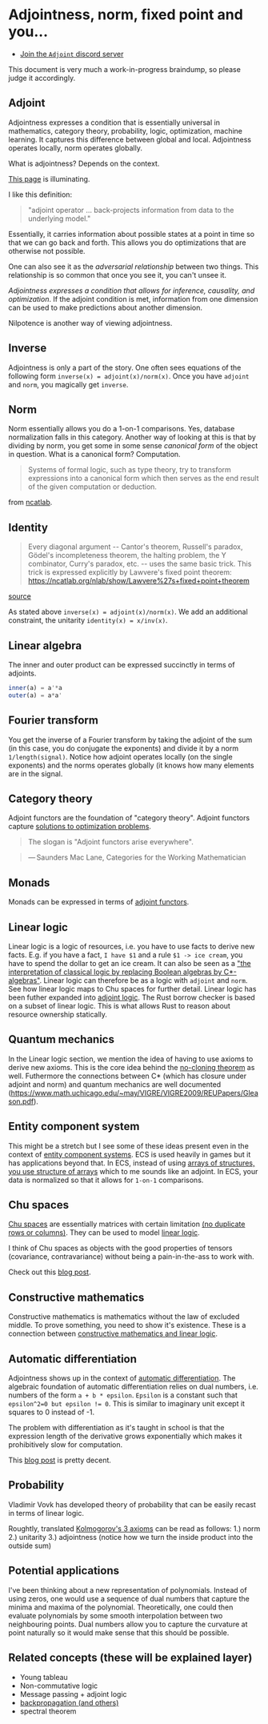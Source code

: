 # Adjointness, norm, fixed point and you...
* [Join the `Adjoint` discord server](https://discord.gg/mr9TAhpyBW)
<!--
* https://twitter.com/SebastjanVoros/status/1499453039056465932
  * calculus of self-reference
  * https://gist.github.com/adamnemecek/4d88cde664f0e93548a65f36990c165e
* [From parametricity to conservation laws, via Noether's theorem](https://dl.acm.org/doi/10.1145/2535838.2535867)
  * programming using lagrangians
  * Invariance is of paramount importance in programming languages and in physics. In programming languages,

* is the point of fixed points that they are points in a space that are commutative?
  https://twitter.com/johncarlosbaez/status/1562102229724585990
  * https://en.wikipedia.org/wiki/Braided_monoidal_category

* is the euler's formula really about relationship between `split-complex numbers`, `dual numbers` and `complex numbers`

* pca genetics https://medium.com/swlh/a-gentle-introduction-into-the-application-of-principal-component-analysis-pca-in-genomics-269026453295
* cotangent space = causality?
* [The Fourier transform is a neural network](https://sidsite.com/posts/fourier-nets/)

* [triangular matrix](https://en.wikipedia.org/wiki/Triangular_matrix#Forward_substitution)
  * A matrix equation in the form {\displaystyle L\mathbf {x} =\mathbf {b} }{\displaystyle L\mathbf {x} =\mathbf {b} } or {\displaystyle U\mathbf {x} =\mathbf {b} }{\displaystyle U\mathbf {x} =\mathbf {b} } is very easy to solve by an iterative process called forward substitution for lower triangular matrices and analogously back substitution for upper triangular matrices. The process is so called because for lower triangular matrices, one first computes {\displaystyle x_{1}}x_{1}, then substitutes that forward into the next equation to solve for {\displaystyle x_{2}}x_{2}, and repeats through to {\displaystyle x_{n}}x_{n}. In an upper triangular matrix, one works backwards, first computing {\displaystyle x_{n}}x_{n}, then substituting that back into the previous equation to solve for {\displaystyle x_{n-1}}x_{n-1}, and repeating through {\displaystyle x_{1}}x_{1}.
* are dual numbers and orthogonality are kind of the same
orthogonal means 
  * `M * transpose(M) = I`
  * `M * 


* range is a manifold
  * the center of the a range is the fixed point eigenvalue since it's scale invariant
  * actually maybe not

* coevent
  * [Quantum measures and the coevent interpretation](~grab25)
* https://arxiv.org/pdf/math/0206103.pdf
* cotangent causality (grab35.png)
* why is a specturm important? it allows you to figure out the inverse easily in the case of circulant matrices, the

* https://research.utwente.nl/en/publications/functional-programming-with-bananas-lenses-envelopes-and-barbed-w
* [how is a graph like a manifold](https://arxiv.org/pdf/math/0206103.pdf)
* http://web.archive.org/web/20160316230842/http://comonad.com/reader/2009/recursion-schemes/
* cohomology computation
* tangent bundle is the adjoint of sorts
* turning a line into a circle/group with an exponent
* `exp(x) = cos(x) + i*sin(x)`
* `exp(x, ortho) = cos(x) + ortho * sin(x)`

* https://en.wikipedia.org/wiki/Traced_monoidal_category
  * (As shown later [12], the dynamical part of the Geometry of Interaction system was implemented using precisely the same tools required to model reversible (space-bounded) Turing machines).
* "traced monoidal categories" "geometry of interaction"
* "geometry of interaction" tangent
* mathematical structure of stable physical systems
* Proof-nets and the Hilbert space
* "abstract interpretation" "linear logic"
* cotangent = pullbacks
* functional programming in sublinear space

* https://plato.stanford.edu/entries/logic-linear/#hyland00ic

* extensional vs intensional = value vs reference
* moral proofs
* linear (affine) logic is decidable and therefore rice's theorem does not apply
  * from plato.stanford.edu

* is there a better fourier that lets you calculate matrix inverse using said fourier?
  * for a circulant matrix, one can use the fft of a row to calculate the inverse
  * is there a transform that
  * the inverse of a diagonal matrix
  * inv(x::Circulant) = fft(row)
* https://terrytao.wordpress.com/tag/pontryagin-duality/
  * note how at the end there's |x|^2
  *
  ```julia
  function inv(x::Matrix)

  end
  ```

* what is the relationship between nipotence and orthogonality
  * are dual numbers self orthogonal?

* fourier relies on nilpotence
  * https://en.wikipedia.org/wiki/Pontryagin_duality#Fourier_transform_and_Fourier_inversion_formula_for_L1-functions
  * https://en.wikipedia.org/wiki/Riemann%E2%80%93Lebesgue_lemma
  * "Note the Fourier transform depends on the choice of Haar measure. It is not too difficult to show that the Fourier transform of an {\displaystyle L^{1}}L^{1} function on {\displaystyle G}G is a bounded continuous function on {\displaystyle {\widehat {G}}}\widehat{G} which vanishes at infinity."

* is the

* nilpotence == projectivity https://arxiv.org/pdf/1406.3455.pdf

## fourier analysis is a special case of representation theory
* https://mathoverflow.net/questions/37021/is-fourier-analysis-a-special-case-of-representation-theory-or-an-analogue
* http://www.math.uchicago.edu/~may/VIGRE/VIGRE2009/REUPapers/Patel.pdf

* can we get an inverse matrix using a fourier?
  * yes for circulant matrices

* https://en.wikipedia.org/wiki/Circulant_matrix
* "In numerical analysis, circulant matrices are important because they are diagonalized by a discrete Fourier transform, and hence linear equations that contain them may be quickly solved using a fast Fourier transform.[1] They can be interpreted analytically as the integral kernel of a convolution operator on the cyclic group {\displaystyle C_{n}}C_{n} and hence frequently appear in formal descriptions of spatially invariant linear operations."

# category theory
* the nice thing about category theory is that theoretically unlike with normal functions, when you have say `F=m*a` with imperative programming, you have to write three functions
to figure out each of the variables, with category theory you can ideally just write a single category and the rest will be done automatically
*

# computation as manifold
* you can think or a program as
* ike and mike talk about this



# reversible computation
* https://en.wikipedia.org/wiki/Cotangent_space

  * given a state at time T, the adjoint is the tangent space, the set of possible spaces that we can reach when we combine if with an event (event space duality) (redo)
  * cotangent space is the space of the spaces coming into the current state (undo)
  * "The tangent space and the cotangent space at a point are both real vector spaces of the same dimension and therefore isomorphic to each other via many possible isomorphisms. The introduction of a Riemannian metric or a symplectic form gives rise to a natural isomorphism between the tangent space and the cotangent space at a point, associating to any tangent covector a canonical tangent vector."

* fixed point
# perception
* mind imposes a linear structure on periodic phenomena (find the paper that says this)
* joy of visual perception
*

* godel escher bach talks about braiding
* he is right about

* In those days, by a “mathematicus,” or “Sternseher,” was understood a man that earned his living by making astrological predictions.
* bifuraction + "fixed point"

* [predictive coding + autodiff](https://arxiv.org/abs/2106.13082)

* subspace is a subgroup
  * one can think of inference as rebuilding a space from it's subspaces
* [Dimensionality Reduction with Subspace Structure Preservation](https://arxiv.org/abs/1412.2404)
* [A Subspace-based Approach for Dimensionality Reduction and Important Variable Selection](https://arxiv.org/abs/2106.01584)
* cobordism hypothesis
  * Yes. The physical motivation is that topological field theories, as examples of quantum field theories, should be fully local, meaning that one should be able to calculate any information about a (fully extended) TQFT 𝑍 on a manifold 𝑀 by cutting 𝑀 into pieces, formulating 𝑍 on these pieces, and gluing. The takeaway in physics is that in any class of systems thought to be described by topological field theories, one should be able to determine the TQFT for a particular system from how the system behaves on a neighborhood of a point.
  * https://mathoverflow.net/questions/309093/physical-consequences-of-cobordism-hypothesis
* linearizability
  * this is the same as trace theory, trace theory has the
  * https://en.wikipedia.org/wiki/Linearizability
    * check the list of
  * spectrum == history
  *

* [A Prehistory of n-Categorical Physics](https://math.ucr.edu/home/baez/history.pdf)
  * But in our universe, is also possible for physical systems to undergo a special sort of process where they ‘switch places’:
  * this switching places: check out whitney embedding

* [Generalizing Topology via Chu Spaces](https://arxiv.org/abs/1101.2999)

* cobordism + thom spectra
* https://en.wikipedia.org/wiki/Whitney_embedding_theorem
  * the curve has intersections (i.e.)
* "whitney embedding theorem" "fixed point"
  * https://valentermz.github.io/documents/slides/fixed_point_theorems-handout.pdf
* [taken's embedding theorem]()
* [Discovering State Variables Hidden in Experimental Data](https://arxiv.org/abs/2112.10755)
* https://www.dpmms.cam.ac.uk/~wz302/randDoc/tangent.pdf

* "dual numbers" cotangent

* robotics learning physics
  * https://news.ycombinator.com/item?id=32329783

* Epicycles worked very well and were highly accurate, because, as Fourier analysis later showed, any smooth curve can be approximated to arbitrary accuracy with a sufficient number of epicycles.
  * https://en.wikipedia.org/wiki/Deferent_and_epicycle
* scale invariance is a big thing in quantum mechanics
  * can you make neural networks scale invariant?
* find "noga alon" p == np paper, p==np
  * this maybe? https://www.cs.tau.ac.il/~nogaa/PDFS/spectalg.pdf
* bisimuation + coinduction

* groupoid + closed monoidal category

* [Induction, Coinduction, and Fixed Points:
Intuitions and Tutorial](https://arxiv.org/pdf/1903.05127.pdf)
  * talks about fixed points in other papers
* covariant, cotangent
* cocycle, coboundary https://ncatlab.org/nlab/show/coboundary
* "closed monoidal category" cotangent
* Discrete-Time Machines in Closed Monoidal Categories.
* "Kalman has published several works on realization, controlability, and observability"
(see [14] and [15])

  * https://ncatlab.org/nlab/show/coboundary
* spectral theorem book
* https://graphicallinearalgebra.net/
 * colored graph nodes are orthogonal
* why hypergraphs https://news.ycombinator.com/item?id=32283022
 * talks about unifying things
* is the kalman fiter just a low pass filter https://news.ycombinator.com/item?id=32271351
* [A Unifying Review of Linear Gaussian Models", by Sam Roweis and Zoubin Ghahramani.](https://news.ycombinator.com/item?id=32271693)
* adjoint method
* coinductive calculus
  * https://news.ycombinator.com/item?id=32191372
* realizability on ncatlab
 * andrej bauers phd thesis talksa bout fixed point newton method
  http://math.andrej.com/wp-content/uploads/2006/04/thesis.pdf
  * One possible way to find a computational interpretation for univalence in homotopy type theory is to interpret it in using realizability. Stekelburg provides a univalent universe of modest Kan complexes.
  * samson abramsky talks about this too
  * kantian synthetic vs analytical
* https://hal.inria.fr/hal-02548315/document

* [fourier mind](https://en.wikipedia.org/wiki/Holonomic_brain_theory#:~:text=Holonomic%20brain%20theory%2C%20also%20known,in%20or%20between%20brain%20cells.)
  *[ ](https://www.google.com/books/edition/Biological_and_Quantum_Computing_for_Hum/W-3wzjxqUDIC?hl=en&gbpv=0)

* [The phrasal lexicon](https://aclanthology.org/T75-2013.pdf)

* [Fixed point index](https://en.wikipedia.org/wiki/Fixed-point_index)
* [Nonlinear Dynamics and Chaos](https://www.amazon.com/Nonlinear-Dynamics-Student-Solutions-Manual/dp/0813349109/ref=pd_lpo_1?pd_rd_i=0813349109&psc=1)
 * bifucation (stepanov too)
 *
* [A structural approach to reversible computation](https://arxiv.org/abs/1111.7154#:~:text=Samson%20Abramsky,progresses%20towards%20its%20physical%20limits.)
* [Towards a Theory of Programming Languages](https://group-mmm.org/~eberhart/research/report_m2.pdf)
* [Adjoint Reactive GUI Programming](https://arxiv.org/pdf/2010.12338.pdf)
* [Jordan curve theorem](https://en.wikipedia.org/wiki/Jordan_curve_theorem#Discrete_version)
  * The Jordan curve theorem can be proved from the Brouwer fixed point theorem (in 2 dimensions),[1] and the Brouwer fixed point theorem can be proved from the Hex theorem: "every game of Hex has at least one winner", from which we obtain a logical implication: Hex theorem implies Brouwer fixed point theorem, which implies Jordan curve theorem.[2]
* [Concurrent Separation Logic Meets Template Games](https://arxiv.org/pdf/2005.04453)
* [Bipolar theorem for quantum cones](https://link.springer.com/article/10.1007/s10688-012-0029-x)
 * In this note duality properties of quantum cones are investigated. We propose a bipolar theorem for quantum cones, which provides a new proof of the operator bipolar theorem proved by Effros and Webster. In particular, a representation theorem for a quantum cone is proved.
* [Pseudospectral optimal control](https://en.wikipedia.org/wiki/Pseudospectral_optimal_control)
  * Moreover, their structure can be highly exploited to make them more computationally efficient, as ad-hoc scaling[21] and Jacobian computation methods, involving dual number theory[22] have been developed.
* [Geometry of Interaction and the Dynamics of Proof Reduction: a tutorial](https://cgi.luddy.indiana.edu/~ehaghver/Tutorial.pdf)

* [Geometry of Interaction and linear combinatory algebras](https://www.researchgate.net/publication/220173613_Geometry_of_Interaction_and_Linear_Combinatory_Algebras)
  We illustrate the construction on six standard examples, representing both “particle-style” as well as “wave-style”Geometry of Interaction

* https://www.sciencedirect.com/topics/mathematics/embedding-theorem

* [Geometrical semantics for linear logic (multiplicative fragment)](https://core.ac.uk/download/pdf/81144945.pdf)

* https://core.ac.uk/download/pdf/81144945.pdf

* dao of functional programming

* geometry of syntax and semantics for directed file transformations
* von neumann patent for differential analyzer



* differential geometry of interaction
* [The Geometry of Interaction of Differential Interaction Nets](https://arxiv.org/pdf/0804.1435.pdf)

* https://twitter.com/deontologistics/status/1518329618813657088
* [Factor graph](https://en.wikipedia.org/wiki/Factor_graph)
 * is a tree? fixed point?
 * https://en.wikipedia.org/wiki/Invariant_theory reynolds operator idempotent

* https://en.wikipedia.org/wiki/Multiplexer
* invariant theory + probability: https://www.maths.ox.ac.uk/node/35937

* when i was studying probability, math, physics, cs I was always more interested in the things they had in common rather than the pecularities. I was trying to figure out what was the invariant of all these sciences. It should therefore come as no surprise that the invariant is in fact the idea of invariants.

* https://github.com/adamnemecek/ChuCalculator/
* http://chu.stanford.edu/source/
* full inverse is inv(x) = a' / (a' * a)

#
* [SOME GEOMETRIC PERSPECTIVES IN CONCURRENCY THEORY]()
* https://en.wikipedia.org/wiki/Ultrafinitism

# chu spaces + spectrum / fixed point
* https://link.springer.com/article/10.3103/S1055134409030055

# p*q*inv(p)
* https://en.wikipedia.org/wiki/Conjugacy_class
* https://en.wikipedia.org/wiki/Adjoint_representation
* https://en.wikipedia.org/wiki/Spectral_theorem

# [A Novel Spectral Coding in a Large Graph Database](https://openproceedings.org/2008/conf/edbt/ZouCYL08.pdf)

# can you speed up type inference by using fourier?
* [Cubical Type Theory](https://www.cse.chalmers.se/~coquand/face.pdf)

* [Asymptotic spectra: Theory, applications and extensions](https://staff.fnwi.uva.nl/j.zuiddam/papers/convexity.pdf)
# "type theory" factorization + spectrum


# determinant is  the volume of the parallepiped (matrix inverse)

# jordan
* https://en.wikipedia.org/wiki/Jordan_normal_form

[Least and Greatest Fixed Points in Linear Logic](https://arxiv.org/abs/0910.3383.pdf)

## lagrangian & noether theorem
* they are invariantsjor

## filters
* useful for defining continuity
 * https://en.wikipedia.org/wiki/Filters_in_topology#Filters_and_prefilters
 * dual ideal
 * https://en.wikipedia.org/wiki/Invariant_measure
 * https://en.wikipedia.org/wiki/Invariant_(mathematics)


## paxos lattice
## paxos linearizable
* [Linearizable Replicated State Machines with Lattice Agreement](https://arxiv.org/abs/1810.05871)




## path "fixed point"
* [Solving Fixed-Point Problems with Inequality and Equality Constraints via a Non-Interior Point Homotopy Path-Following Method](https://www.hindawi.com/journals/mpe/2017/3456834/)8
 * " In this paper, we provide a constructive proof of the general Brouwer fixed-point theorem and then obtain the existence of a smooth path which connects a given point to the fixed point."

* [A walk over the shortest path: Dijkstra’s Algorithm viewed as fixed-point computation](https://www.cs.utexas.edu/users/misra/psp.dir/WalkShortestPath.pdf)

* [On Paths Generated by Fixed Point Algorithms](https://www.jstor.org/stable/3689213)

## spectral logic
* From proof-nets to bordisms: the geometric meaning of multiplicative connectives
* http://pi.math.cornell.edu/m/People/PhD/2005Aug/slavnov
* what's up with the cones?
 * coherence (technically — a conic subset of the tangent bundle)
* https://news.ycombinator.com/item?id=31228934 mentions cones, what's up with that? are they just adjoints? normed cone

* [Towards a semantics for higher-order quantum computation](https://www.mscs.dal.ca/~selinger/papers/cones.pdf)

* google spectral logic
* i found a reversible logic synthesis book thing that has some czech people mention using quantum logic for generalization of probability
 * Quantum logics as underlying structures of generalized probability theory
* [Linear logic in normed cones: probabilistic coherence spaces and beyond](https://arxiv.org/abs/1803.06005)

## what is linearity
* when you lookup the standard definition of linearity you get this
* Additivity: f(x + y) = f(x) + f(y).
 * this is adjoint
* Homogeneity of degree 1: f(αx) = α f(x) for all α.
 * this is norm

## constructivism
* [Constructivist Perspective on Physics](https://citeseerx.ist.psu.edu/viewdoc/download?doi=10.1.1.395.56&rep=rep1&type=pdf)

##links to sort out
* [space of interaction](https://arxiv.org/pdf/2104.13795.pdf)

## linear logic + operator algebras
* google search for "linear logic" fourier
* girard "Moreover, if we remember that coding is based on the development by means of Fourier series (which involves the Hilbert space) everything that was done can be formulated in terms of operator algebras." (from advances in linear logic the first paper page 38)

* [Fixed points in programming: datatypes and protocols](https://math.usask.ca/fvk/Cockett%20talk%20Saskatoon-2014.pdf)
* [What is a good process semantics?](https://pages.cpsc.ucalgary.ca/~robin/talks/estonia.pdf)

## chu spaces + fixed points
* [Chu Spaces, Concept Lattices, and Domains](http://www.entcs.org/files/mfps19/83018.pdf)
* [APPROXIMABLE CONCEPTS, CHU SPACES,
AND INFORMATION SYSTEMS](https://citeseerx.ist.psu.edu/viewdoc/download?doi=10.1.1.387.6096&rep=rep1&type=pdf)
* [](https://citeseerx.ist.psu.edu/viewdoc/download?doi=10.1.1.387.6096&rep=rep1&type=pdf)
* [A mosaic of Chu spaces and Channel Theory I: Category-theoretic concepts and tools](https://chrisfieldsresearch.com/mosaic1-pre.pdfce)
* operad is a norm

## query: spectral methods probability
* [Spectral methods for a generalized probability theory](https://www.ams.org/journals/tran/1965-119-03/S0002-9947-1965-0183657-6/S0002-9947-1965-0183657-6.pdf)

* [On modeling and complete solutions to general fixpoint problems in multi-scale systems with applications](https://fixedpointtheoryandapplications.springeropen.com/articles/10.1186/s13663-018-0648-x)
# abstract interpretation and programsyntehsis are adjoints
*

* lists are nilpotent (you reach nil eventually)

# all computable functions are continous
 * https://cs.stackexchange.com/questions/80978/why-are-computable-functions-continuous
 * https://wikimpri.dptinfo.ens-cachan.fr/lib/exe/fetch.php?media=cours:upload:cours-2021-mpri-partie-i-goodmpri.pdf
* [Sometimes all functions are continuous](http://math.andrej.com/2006/03/27/sometimes-all-functions-are-continuous/#:~:text=A%20function%20is%20computably%20continuous,of%20are%20needed%20to%20determine%20.)

* a dfa and an nfa can both be represented as a binary transition matrix meaning one can calculate their fourier

* boundary value
 * https://matjohn.ku.edu/Notes/Math951Notes_Ch4.pdf
 * https://advancesindifferenceequations.springeropen.com/articles/10.1186/1687-1847-2014-14
 * [A fixed point iterative method for the solution of two-point boundary value problems for a second order differential equations](https://www.sciencedirect.com/science/article/pii/S1110016817302958value )

* google: foruier "travelling salesman"
 * [Optical processor for solving the traveling salesman problem (TSP)](https://citeseerx.ist.psu.edu/viewdoc/download?doi=10.1.1.211.150&rep=rep1&type=pdf)
* A game semantics for proof search: Preliminary results

* diagonalization & markov property https://www.math.wustl.edu/~freiwald/309markov.pdf
* what is the meaning of orthogonality (in the context of c*?)
* qr decomposition = upper triangular * diagonal
* upper trianglular = modulo
* fixed point self-referentiality https://link.springer.com/article/10.1007/BF01405490
* bisimulation https://en.wikipedia.org/wiki/Bisimulation#Fixpoint_definition
 * Bisimilarity can also be defined in order theoretical fashion, in terms of fixpoint theory, more precisely as the greatest fixed point of a certain function defined below.
* https://eprints.illc.uva.nl/id/eprint/969/1/MoL-2015-28.text.pdf
* [Coalgebras, Chu Spaces, and Representations of Physical Systems](https://arxiv.org/abs/0910.3959)
* [Big Toy Models: Representing Physical Systems As Chu Spaces](https://arxiv.org/abs/0910.2393)

# non-commutative linear logic
* [On noncommutative extensions of linear logic](https://arxiv.org/pdf/1703.10092.pdf)

# reciprocal lattice
 * https://en.wikipedia.org/wiki/Reciprocal_lattice
 * In physics, the reciprocal lattice represents the Fourier transform of another lattice

# operator algebra
 * https://www.google.com/books/edition/Advances_in_Linear_Logic/ROEf2h5FvD4C?hl=en&gbpv=1&dq=%22operator+algebra%22+logic&pg=PA38&printsec=frontcover mentions operator algebras
* Optimal Implementation of Functional Programming Languages: https://github.com/asperti/BOHM1.1
* [OPERATOR ALGEBRAS AND THE OPERATIONAL SEMANTICS OF PROBABILISTIC LANGUAGES](https://cyberleninka.org/article/n/1010639)
* [Semantics for a Quantum Programming Language by Operator Algebras](https://arxiv.org/pdf/1412.8545.pdf)
* [Prolegomena to an Operator Theory of Computation](https://www.mdpi.com/2078-2489/11/7/349/htm)
* equivalence of boundedness and continuity https://en.wikipedia.org/wiki/Bounded_operator
 * note that all computable functions are continous

## spectral theory
 * [The Fourier transform on the real line is in one sense the spectral theory of differentiation qua differential operator.](https://en.wikipedia.org/wiki/Spectral_theory)
* ["Hilbert himself was surprised by the unexpected application of this theory, noting that "I developed my theory of infinitely many variables from purely mathematical interests, and even called it 'spectral analysis' without any presentiment that it would later find application to the actual spectrum of physics."](https://en.wikipedia.org/wiki/Spectral_theory)
* https://en.wikipedia.org/wiki/Riesz_projector

* PROBABILITY, MARXISM, AND QUANTUM ENSEMBLES https://history.ubc.ca/wp-content/uploads/sites/23/2019/06/probability2012.pdf

* https://en.wikipedia.org/wiki/Spectral_theorem
* https://math.stackexchange.com/questions/1815161/relationship-between-fourier-coefficients-eigenvalues-and-the-spectrum-of-a-ri
*  prime number decomposition of the fourier transform https://arxiv.org/pdf/1410.2054v1.pdf
* https://math.stackexchange.com/questions/25126/is-it-possible-to-link-the-eigenvalues-of-a-matrix-to-the-fourier-transform-of-t

* https://en.wikipedia.org/wiki/Circulant_matrix
 * In numerical analysis, circulant matrices are important because they are diagonalized by a discrete Fourier transform, and hence linear equations that contain them may be quickly solved using a fast Fourier transform.[1] They can be interpreted analytically as the integral kernel of a convolution operator on the cyclic group {\displaystyle C_{n}}C_{n} and hence frequently appear in formal descriptions of spatially invariant linear operations.

fourier number multiplication
* https://math.stackexchange.com/questions/27444/integer-multiplication-using-fft

* [A Generic Logic for Proving Linearizability](https://artkhyzha.github.io/papers/fm16-extended.pdf)

* [The Fourier Transform As Diagonalization](https://www.science20.com/jon_lederman/fourier_transform_diagonalization)

[duality of state and observations](https://citeseerx.ist.psu.edu/viewdoc/download?doi=10.1.1.123.7075&rep=rep1&type=pdf)
[Parallel algorithms for finding common fixed points of paracontractions](https://www.researchgate.net/publication/233110331_Parallel_algorithms_for_finding_common_fixed_points_of_paracontractions)

* proof net & string diagram
 * [Proof Diagrams for Multiplicative Linear Logic](https://arxiv.org/pdf/1606.09016.pdf)
 *

## fixed point
* Fixed points are everywhere
* paxos is a fixed point algorithm
 * [Generalized Consensus and Paxos](https://www.semanticscholar.org/paper/Generalized-Consensus-and-Paxos-Lamport/fc3fbb4c76448e8968f8a19f076d133b2e7a2849)
* trace theory
 * [trace theory http://www.cas.mcmaster.ca/~cas724/2007/paper2.pdf

"fixed point" "reinforcement learning"

"fixed point" "dynamic programming"
* http://www.mit.edu/~dimitrib/Semicontractive_Lecture3.pdf

* https://people.eecs.berkeley.edu/~pabbeel/cs287-fa09/lecture-notes/lecture5-2pp.pdf

https://bartoszmilewski.com/2019/11/06/fixed-points-and-diagonal-arguments/

* https://en.wikipedia.org/wiki/Fixed_point_(mathematics)
 *

* given a map, you can decompose it to a nilpotent and a invertible part https://web.evanchen.cc/notes/Harvard-55a.pdf (page 30)

product of unions = sum of products (third kolmogorov axiom) really means that you have a norm?
* 1/2 or 1/sqrt(2) are really just pythagorean theorem

* contraction mapping + dynamic programming https://www.math.wustl.edu/~freiwald/309markov.pdf

## fixed point
* http://nlab-pages.s3.us-east-2.amazonaws.com/nlab/show/Lawvere's+fixed+point+theorem
* In ‘Diagonal arguments and Cartesian closed categories’ (Lawvere 69) we demystified the incompleteness theorem of Gödel and the truth-definition theory of Tarski by showing that both are consequences of some very simple algebra in the Cartesian-closed setting.
* http://emis.matem.unam.mx/journals/TAC/reprints/articles/15/tr15.pdf

* "geometry of interaction" "fixed point"
 * [Towards a Typed Geometry of Interaction](https://cgi.luddy.indiana.edu/~ehaghver/HS-CSL05-LNCS.pdf)
 * [Geometry of Interaction and the Dynamics of Proof Reduction: a tutorial](https://cgi.luddy.indiana.edu/~ehaghver/Tutorial.pdf)

* [Flow Analysis in the Geometry of Interaction](https://link.springer.com/content/pdf/10.1007/3-540-61055-3_37.pdf)
* [Girard's !() as a reversible fixed-point operator](https://arxiv.org/abs/1309.0361)
* [Feedback for linearly distributive categories: traces and fixpoints](https://www.math.mcgill.ca/rags/linear/trace.pdf)
-->

This document is very much a work-in-progress braindump, so please judge it accordingly.

## Adjoint

Adjointness expresses a condition that is essentially universal in mathematics, category theory, probability, logic, optimization, machine learning. It captures this difference between global and local. Adjointness operates locally, norm operates globally.

What is adjointness? Depends on the context.

[This page](http://www.reproducibility.org/RSF/book/bei/conj/paper_html/index.html) is illuminating.

I like this definition:
> "adjoint operator ... back-projects information from data to the underlying model."

Essentially, it carries information about possible states at a point in time so that we can go back and forth. This allows you do optimizations that are otherwise not possible.

One can also see it as the _adversarial relationship_ between two things. This relationship is so common that once you see it, you can't unsee it.

_Adjointness expresses a condition that allows for inference, causality, and optimization_. If the adjoint condition is met, information from one dimension can be used to make predictions about another dimension.

Nilpotence is another way of viewing adjointness.

## Inverse
Adjointness is only a part of the story. One often sees equations of the following form `inverse(x) = adjoint(x)/norm(x)`. Once you have `adjoint` and `norm`, you magically get `inverse`.

## Norm
Norm essentially allows you do a 1-on-1 comparisons. Yes, database normalization falls in this category. Another way of looking at this is that by dividing by norm, you get some in some sense _canonical form_ of the object in question. What is a canonical form? Computation.

> Systems of formal logic, such as type theory, try to transform expressions into a canonical form which then serves as the end result of the given computation or deduction.

from [ncatlab](https://ncatlab.org/nlab/show/canonical+form).

## Identity
> Every diagonal argument -- Cantor's theorem, Russell's paradox, Gödel's incompleteness theorem, the halting problem, the Y combinator, Curry's paradox, etc. -- uses the same basic trick. This trick is expressed explicitly by Lawvere's fixed point theorem: https://ncatlab.org/nlab/show/Lawvere%27s+fixed+point+theorem

[source](https://twitter.com/shachaf/status/1183934586775957504)

As stated above `inverse(x) = adjoint(x)/norm(x)`. We add an additional constraint, the unitarity `identity(x) = x/inv(x)`.

## Linear algebra
The inner and outer product can be expressed succinctly in terms of adjoints.
```julia
inner(a) = a'*a
outer(a) = a*a'
```

## Fourier transform

You get the inverse of a Fourier transform by taking the adjoint of the sum (in this case, you do conjugate the exponents) and divide it by a norm `1/length(signal)`. Notice how adjoint operates locally (on the single exponents) and the norms operates globally (it knows how many elements are in the signal.


## Category theory
Adjoint functors are the foundation of "category theory". Adjoint functors capture [solutions to optimization problems](https://en.wikipedia.org/wiki/Adjoint_functors#Solutions_to_optimization_problems).

> The slogan is "Adjoint functors arise everywhere".

> — Saunders Mac Lane, Categories for the Working Mathematician


## Monads
Monads can be expressed in terms of [adjoint functors](http://www.stephendiehl.com/posts/adjunctions.html).

## Linear logic

Linear logic is a logic of resources, i.e. you have to use facts to derive new facts. E.g. if you have a fact, `I have $1` and a rule `$1 -> ice cream`, you have to spend the dollar to get an ice cream.
It can also be seen as a ["the interpretation of classical logic by replacing Boolean algebras by C*-algebras"](https://en.wikipedia.org/wiki/Linear_logic). Linear logic can therefore be as a logic with `adjoint` and `norm`. See how linear logic maps to Chu spaces for further detail. Linear logic has been futher expanded into [adjoint logic](https://www.cs.cmu.edu/~fp/papers/adjoint18b.pdf).
The Rust borrow checker is based on a subset of linear logic. This is what allows Rust to reason about resource ownership statically.

## Quantum mechanics
In the Linear logic section, we mention the idea of having to use axioms to derive new axioms. This is the core idea behind the [no-cloning theorem](https://en.wikipedia.org/wiki/No-cloning_theorem) as well. Futhermore the connections between C* (which has closure under adjoint and norm) and quantum mechanics are well documented (https://www.math.uchicago.edu/~may/VIGRE/VIGRE2009/REUPapers/Gleason.pdf).

## Entity component system
This might be a stretch but I see some of these ideas present even in the context of [entity component systems](https://en.wikipedia.org/wiki/Entity_component_system). ECS is used heavily in games but it has applications beyond that.
In ECS, instead of using [arrays of structures, you use structure of arrays](https://en.wikipedia.org/wiki/AoS_and_SoA) which to me sounds like an adjoint. In ECS, your data is normalized so that it allows for `1-on-1` comparisons.

## Chu spaces
[Chu spaces](https://en.wikipedia.org/wiki/Chu_space) are essentially matrices with certain limitation [(no duplicate rows or columns)](http://math.chapman.edu/~jipsen/sysmics/slides/Pratt4thSYSMICS2018.pdf). They can be used to model [linear logic](http://chu.stanford.edu/live/#7).

I think of Chu spaces as objects with the good properties of tensors (covariance, contravariance) without being a pain-in-the-ass to work with.

Check out this [blog post](https://boxbase.org/entries/2019/jul/15/chu-construction/).

## Constructive mathematics
Constructive mathematics is mathematics without the law of excluded middle. To prove something, you need to show it's existence. These is a connection between [constructive mathematics and linear logic](https://arxiv.org/abs/1805.07518).

## Automatic differentiation

Adjointness shows up in the context of [automatic differentiation](https://medium.com/@marksaroufim/automatic-differentiation-step-by-step-24240f97a6e6).
The algebraic foundation of automatic differentiation relies on dual numbers, i.e. numbers of the form `a + b * epsilon`. `Epsilon` is a constant such that `epsilon^2=0 but epsilon != 0`. This is similar to imaginary unit except it squares to 0 instead of -1.

The problem with differentiation as it's taught in school is that the expression length of the derivative grows exponentially which makes it prohibitively slow for computation.

This [blog post](https://blog.demofox.org/2014/12/30/dual-numbers-automatic-differentiation/) is pretty decent.

## Probability

Vladimir Vovk has developed theory of probability that can be easily recast in terms of linear logic.

Roughtly, translated [Kolmogorov's 3 axioms](https://en.wikipedia.org/wiki/Probability_axioms) can be read as follows:
1.) norm
2.) unitarity
3.) adjointness (notice how we turn the inside product into the outside sum)


## Potential applications
I've been thinking about a new representation of polynomials. Instead of using zeros, one would use a sequence of dual numbers that capture the minima and maxima of the polynomial. Theoretically, one could then evaluate polynomials by some smooth interpolation between two neighbouring points. Dual numbers allow you to capture the curvature at point naturally so it would make sense that this should be possible.

## Related concepts (these will be explained layer)
* Young tableau
* Non-commutative logic
* Message passing + adjoint logic
* [backpropagation (and others)](https://twitter.com/breandan/status/1324566706908483586)
* spectral theorem



<!--
# spectra + fixed points + eigenvalues
* https://math.stackexchange.com/questions/25126/is-it-possible-to-link-the-eigenvalues-of-a-matrix-to-the-fourier-transform-of-t
* https://en.wikipedia.org/wiki/Parseval%27s_theorem for unitary
* https://towardsdatascience.com/deriving-convolution-from-first-principles-4ff124888028


-->


